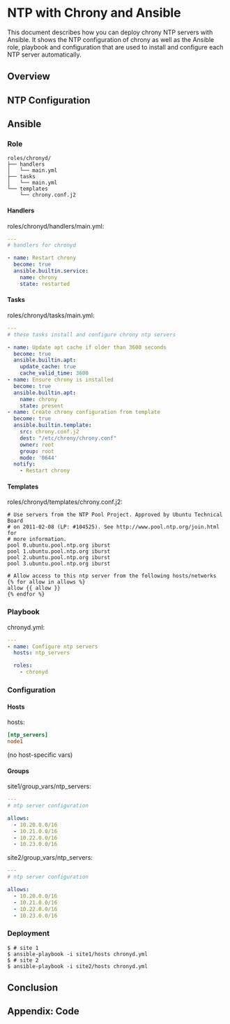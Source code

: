 # NTP with Chrony and Ansible

This document describes how you can deploy chrony NTP servers with Ansible. It
shows the NTP configuration of chrony as well as the Ansible role, playbook and
configuration that are used to install and configure each NTP server
automatically.

## Overview

## NTP Configuration

## Ansible

### Role

```
roles/chronyd/
├── handlers
│   └── main.yml
├── tasks
│   └── main.yml
└── templates
    └── chrony.conf.j2
```
#### Handlers

roles/chronyd/handlers/main.yml:

```yaml
---
# handlers for chronyd

- name: Restart chrony
  become: true
  ansible.builtin.service:
    name: chrony
    state: restarted
```

#### Tasks

roles/chronyd/tasks/main.yml:

```yaml
---
# these tasks install and configure chrony ntp servers

- name: Update apt cache if older than 3600 seconds
  become: true
  ansible.builtin.apt:
    update_cache: true
    cache_valid_time: 3600
- name: Ensure chrony is installed
  become: true
  ansible.builtin.apt:
    name: chrony
    state: present
- name: Create chrony configuration from template
  become: true
  ansible.builtin.template:
    src: chrony.conf.j2
    dest: "/etc/chrony/chrony.conf"
    owner: root
    group: root
    mode: '0644'
  notify:
    - Restart chrony
```

#### Templates

roles/chronyd/templates/chrony.conf.j2:

```jinja
# Use servers from the NTP Pool Project. Approved by Ubuntu Technical Board
# on 2011-02-08 (LP: #104525). See http://www.pool.ntp.org/join.html for
# more information.
pool 0.ubuntu.pool.ntp.org iburst
pool 1.ubuntu.pool.ntp.org iburst
pool 2.ubuntu.pool.ntp.org iburst
pool 3.ubuntu.pool.ntp.org iburst

# Allow access to this ntp server from the following hosts/networks
{% for allow in allows %}
allow {{ allow }}
{% endfor %}
```

### Playbook

chronyd.yml:

```yaml
---
- name: Configure ntp servers
  hosts: ntp_servers

  roles:
    - chronyd
```
### Configuration

#### Hosts

hosts:

```ini
[ntp_servers]
node1
```

(no host-specific vars)

#### Groups

site1/group_vars/ntp_servers:

```yaml
---
# ntp server configuration

allows:
  - 10.20.0.0/16
  - 10.21.0.0/16
  - 10.22.0.0/16
  - 10.23.0.0/16
```

site2/group_vars/ntp_servers:

```yaml
---
# ntp server configuration

allows:
  - 10.20.0.0/16
  - 10.21.0.0/16
  - 10.22.0.0/16
  - 10.23.0.0/16
```

### Deployment

```console
$ # site 1
$ ansible-playbook -i site1/hosts chronyd.yml
$ # site 2
$ ansible-playbook -i site2/hosts chronyd.yml
```

## Conclusion

## Appendix: Code
